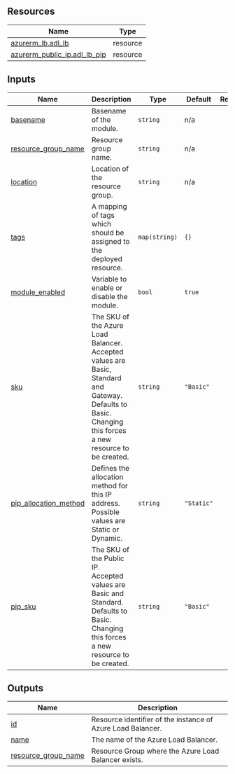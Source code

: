 <!-- BEGIN_TF_DOCS -->
## Resources

| Name | Type |
|------|------|
| [azurerm_lb.adl_lb](https://registry.terraform.io/providers/hashicorp/azurerm/latest/docs/resources/lb) | resource |
| [azurerm_public_ip.adl_lb_pip](https://registry.terraform.io/providers/hashicorp/azurerm/latest/docs/resources/public_ip) | resource |

## Inputs

| Name | Description | Type | Default | Required |
|------|-------------|------|---------|:--------:|
| <a name="input_basename"></a> [basename](#input\_basename) | Basename of the module. | `string` | n/a | yes |
| <a name="input_resource_group_name"></a> [resource\_group\_name](#input\_resource\_group\_name) | Resource group name. | `string` | n/a | yes |
| <a name="input_location"></a> [location](#input\_location) | Location of the resource group. | `string` | n/a | yes |
| <a name="input_tags"></a> [tags](#input\_tags) | A mapping of tags which should be assigned to the deployed resource. | `map(string)` | `{}` | no |
| <a name="input_module_enabled"></a> [module\_enabled](#input\_module\_enabled) | Variable to enable or disable the module. | `bool` | `true` | no |
| <a name="input_sku"></a> [sku](#input\_sku) | The SKU of the Azure Load Balancer. Accepted values are Basic, Standard and Gateway. Defaults to Basic. Changing this forces a new resource to be created. | `string` | `"Basic"` | no |
| <a name="input_pip_allocation_method"></a> [pip\_allocation\_method](#input\_pip\_allocation\_method) | Defines the allocation method for this IP address. Possible values are Static or Dynamic. | `string` | `"Static"` | no |
| <a name="input_pip_sku"></a> [pip\_sku](#input\_pip\_sku) | The SKU of the Public IP. Accepted values are Basic and Standard. Defaults to Basic. Changing this forces a new resource to be created. | `string` | `"Basic"` | no |

## Outputs

| Name | Description |
|------|-------------|
| <a name="output_id"></a> [id](#output\_id) | Resource identifier of the instance of Azure Load Balancer. |
| <a name="output_name"></a> [name](#output\_name) | The name of the Azure Load Balancer. |
| <a name="output_resource_group_name"></a> [resource\_group\_name](#output\_resource\_group\_name) | Resource Group where the Azure Load Balancer exists. |
<!-- END_TF_DOCS -->